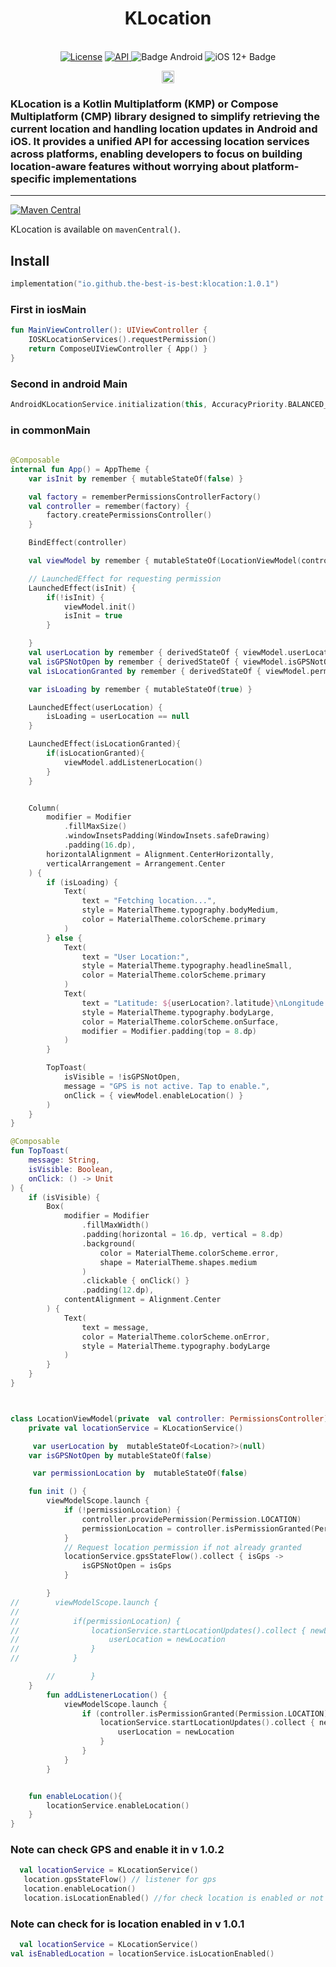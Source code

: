 <h1 align="center">KLocation</h1><br>

<div align="center">
<a href="https://opensource.org/licenses/Apache-2.0"><img alt="License" src="https://img.shields.io/badge/License-Apache%202.0-blue.svg"/></a>
<a href="https://android-arsenal.com/api?level=21" rel="nofollow">
    <img alt="API" src="https://img.shields.io/badge/API-21%2B-brightgreen.svg?style=flat" style="max-width: 100%;">
</a>
  <img src="https://img.shields.io/badge/Platform-Android-brightgreen.svg?logo=android" alt="Badge Android" />
  <img src="https://img.shields.io/badge/iOS-12%2B-blue.svg?logo=apple" alt="iOS 12+ Badge" />

<a href="https://github.com/the-best-is-best/"><img alt="Profile" src="https://img.shields.io/badge/github-%23181717.svg?&style=for-the-badge&logo=github&logoColor=white" height="20"/></a>
</div>

### KLocation is a Kotlin Multiplatform (KMP) or Compose Multiplatform (CMP) library designed to simplify retrieving the current location and handling location updates in Android and iOS. It provides a unified API for accessing location services across platforms, enabling developers to focus on building location-aware features without worrying about platform-specific implementations

<hr>

[![Maven Central](https://img.shields.io/maven-central/v/io.github.the-best-is-best/klocation)](https://central.sonatype.com/artifact/io.github.the-best-is-best/klocation)

KLocation is available on `mavenCentral()`.

## Install

```kotlin
implementation("io.github.the-best-is-best:klocation:1.0.1")
```

### First in iosMain

```kotlin
fun MainViewController(): UIViewController {
    IOSKLocationServices().requestPermission()
    return ComposeUIViewController { App() }
}

```

### Second in android Main

```kotlin
AndroidKLocationService.initialization(this, AccuracyPriority.BALANCED_POWER_ACCURACY)
```

### in commonMain

```kotlin
  
@Composable
internal fun App() = AppTheme {
    var isInit by remember { mutableStateOf(false) }

    val factory = rememberPermissionsControllerFactory()
    val controller = remember(factory) {
        factory.createPermissionsController()
    }

    BindEffect(controller)

    val viewModel by remember { mutableStateOf(LocationViewModel(controller)) }

    // LaunchedEffect for requesting permission
    LaunchedEffect(isInit) {
        if(!isInit) {
            viewModel.init()
            isInit = true
        }

    }
    val userLocation by remember { derivedStateOf { viewModel.userLocation } }
    val isGPSNotOpen by remember { derivedStateOf { viewModel.isGPSNotOpen } }
    val isLocationGranted by remember { derivedStateOf { viewModel.permissionLocation } }

    var isLoading by remember { mutableStateOf(true) }

    LaunchedEffect(userLocation) {
        isLoading = userLocation == null
    }

    LaunchedEffect(isLocationGranted){
        if(isLocationGranted){
            viewModel.addListenerLocation()
        }
    }


    Column(
        modifier = Modifier
            .fillMaxSize()
            .windowInsetsPadding(WindowInsets.safeDrawing)
            .padding(16.dp),
        horizontalAlignment = Alignment.CenterHorizontally,
        verticalArrangement = Arrangement.Center
    ) {
        if (isLoading) {
            Text(
                text = "Fetching location...",
                style = MaterialTheme.typography.bodyMedium,
                color = MaterialTheme.colorScheme.primary
            )
        } else {
            Text(
                text = "User Location:",
                style = MaterialTheme.typography.headlineSmall,
                color = MaterialTheme.colorScheme.primary
            )
            Text(
                text = "Latitude: ${userLocation?.latitude}\nLongitude: ${userLocation?.longitude}",
                style = MaterialTheme.typography.bodyLarge,
                color = MaterialTheme.colorScheme.onSurface,
                modifier = Modifier.padding(top = 8.dp)
            )
        }

        TopToast(
            isVisible = !isGPSNotOpen,
            message = "GPS is not active. Tap to enable.",
            onClick = { viewModel.enableLocation() }
        )
    }
}

@Composable
fun TopToast(
    message: String,
    isVisible: Boolean,
    onClick: () -> Unit
) {
    if (isVisible) {
        Box(
            modifier = Modifier
                .fillMaxWidth()
                .padding(horizontal = 16.dp, vertical = 8.dp)
                .background(
                    color = MaterialTheme.colorScheme.error,
                    shape = MaterialTheme.shapes.medium
                )
                .clickable { onClick() }
                .padding(12.dp),
            contentAlignment = Alignment.Center
        ) {
            Text(
                text = message,
                color = MaterialTheme.colorScheme.onError,
                style = MaterialTheme.typography.bodyLarge
            )
        }
    }
}



class LocationViewModel(private  val controller: PermissionsController): ViewModel() {
    private val locationService = KLocationService()

     var userLocation by  mutableStateOf<Location?>(null)
    var isGPSNotOpen by mutableStateOf(false)

     var permissionLocation by  mutableStateOf(false)

    fun init () {
        viewModelScope.launch {
            if (!permissionLocation) {
                controller.providePermission(Permission.LOCATION)
                permissionLocation = controller.isPermissionGranted(Permission.LOCATION)
            }
            // Request location permission if not already granted
            locationService.gpsStateFlow().collect { isGps ->
                isGPSNotOpen = isGps
            }

        }
//        viewModelScope.launch {
//
//            if(permissionLocation) {
//                locationService.startLocationUpdates().collect { newLocation ->
//                    userLocation = newLocation
//                }
//            }

        //        }
    }
        fun addListenerLocation() {
            viewModelScope.launch {
                if (controller.isPermissionGranted(Permission.LOCATION)) {
                    locationService.startLocationUpdates().collect { newLocation ->
                        userLocation = newLocation
                    }
                }
            }
        }


    fun enableLocation(){
        locationService.enableLocation()
    }
}

```

### Note can check GPS and enable it in v 1.0.2

```kotlin
  val locationService = KLocationService()
   location.gpsStateFlow() // listener for gps
   location.enableLocation()
   location.isLocationEnabled() //for check location is enabled or not one time
```

### Note can check for is location enabled in v 1.0.1

```kotlin
  val locationService = KLocationService()
val isEnabledLocation = locationService.isLocationEnabled()
```
